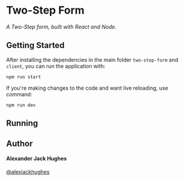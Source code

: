 # Two-Step Form

_A Two-Step form, built with React and Node._

## Getting Started

After installing the dependencies in the main folder `two-step-form` and `client`,
you can run the application with:

```
npm run start
```

If you're making changes to the code and want live reloading, use command:

```
npm run dev
```

## Running

## Author

#### **Alexander Jack Hughes**

[@alexjackhughes](https://twitter.com/alexjackhughes "Twitter")
